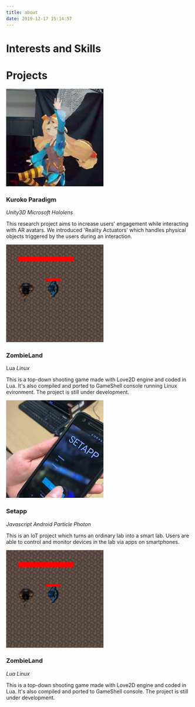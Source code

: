 ```yaml
---
title: about
date: 2019-12-17 15:14:57
---
```


# Interests and Skills

# Projects

<link rel="stylesheet" href="https://cdn.rawgit.com/konpa/devicon/df6431e323547add1b4cf45992913f15286456d3/devicon.min.css">
<div class = "album_container">
    <div class = "album_column">
        <!-- <class = "album_image">  -->
            <img src="index/kuroko.jpg">
        <!-- </div> -->
        <h3>Kuroko Paradigm</h3>
        <p> <i class="devicon-csharp-plain">  Unity3D </i><i class="devicon-cplusplus-plain"> Microsoft Hololens</i></p>
        <p>This research project aims to increase users' engagement while interacting with AR avatars. We introduced 'Reality Actuators' which handles physical objects triggered by the users during an interaction.</p>
    </div>
    <div class = "album_column">
            <div class = "album_image">
                <img src="index/zombie.png">
            </div>
        <h3>ZombieLand</h3>
        <p> Lua <i class="devicon-linux-plain"> Linux </i></p>
        <p>This is a top-down shooting game made with Love2D engine and coded in Lua. It's also compiled and ported to GameShell console running Linux evironment. The project is still under development.</p>
    </div>
    <div class = "album_column">
            <div class = "album_image">
                <img src="index/phone.png">
            </div>
        <h3>Setapp</h3>
        <p><i class="devicon-javascript-plain"> Javascript </i><i class="devicon-android-plain"> Android </i><i class="devicon-c-plain"> Particle Photon</i></p>
        <p>This is an IoT project which turns an ordinary lab into a smart lab. Users are able to control and monitor devices in the lab via apps on smartphones.</p>
    </div>
    <div class = "album_column">
            <div class = "album_image">
                <img src="index/zombie.png">
            </div>
        <h3>ZombieLand</h3>
        <p><i class="devicon-javascript-plain"> Lua </i><i class="devicon-android-plain"> Linux </i></p>
        <p>This is a top-down shooting game made with Love2D engine and coded in Lua. It's also compiled and ported to GameShell console. The project is still under development.</p>
    </div>
</>
